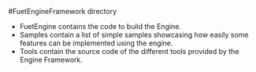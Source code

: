 #FuetEngineFramework directory

- FuetEngine contains the code to build the Engine.
- Samples contain a list of simple samples showcasing how easily some features can be implemented using the engine.
- Tools contain the source code of the different tools provided by the Engine Framework.

